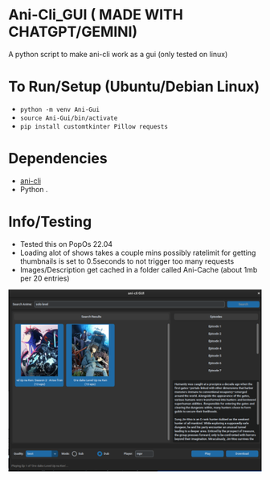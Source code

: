 # Ani-Cli_GUI ( MADE WITH CHATGPT/GEMINI)
A python script to make ani-cli work as a gui (only tested on linux)

# To Run/Setup (Ubuntu/Debian Linux)
- `python -m venv Ani-Gui`
- `source Ani-Gui/bin/activate`
- `pip install customtkinter Pillow requests`

# Dependencies
- [ani-cli](https://github.com/pystardust/ani-cli)
- Python
.
# Info/Testing
- Tested this on PopOs 22.04
- Loading alot of shows takes a couple mins possibly ratelimit for getting thumbnails is set to 0.5seconds to not trigger too many requests
- Images/Description get cached in a folder called Ani-Cache (about 1mb per 20 entries)

[![Screenshot](https://github.com/crazycatjunkies/Ani-Cli_GUI/blob/main/Images/Screenshot%20from%202025-09-17%2013-54-06.png)]([https://github.com/crazycatjunkies/Ani-Cli_GUI/Releases](https://github.com/crazycatjunkies/Ani-Cli_GUI/releases))
